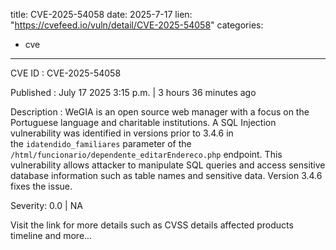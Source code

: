  
title: CVE-2025-54058
date: 2025-7-17
lien: "https://cvefeed.io/vuln/detail/CVE-2025-54058"
categories:
  - cve
---

CVE ID : CVE-2025-54058

Published :  July 17
2025
3:15 p.m. | 3 hours
36 minutes ago

Description : WeGIA is an open source web manager with a focus on the Portuguese language and charitable institutions. A SQL Injection vulnerability was identified in versions prior to 3.4.6 in the `idatendido_familiares` parameter of the `/html/funcionario/dependente_editarEndereco.php` endpoint. This vulnerability allows attacker to manipulate SQL queries and access sensitive database information
such as table names and sensitive data. Version 3.4.6 fixes the issue.

Severity: 0.0 | NA

Visit the link for more details
such as CVSS details
affected products
timeline
and more...
